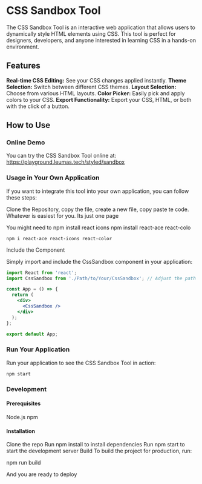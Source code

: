 
# CSS Sandbox Tool
The CSS Sandbox Tool is an interactive web application that allows users to dynamically style HTML elements using CSS. This tool is perfect for designers, developers, and anyone interested in learning CSS in a hands-on environment.

## Features
**Real-time CSS Editing:** See your CSS changes applied instantly.
**Theme Selection:** Switch between different CSS themes.
**Layout Selection:** Choose from various HTML layouts.
**Color Picker:** Easily pick and apply colors to your CSS.
**Export Functionality:** Export your CSS, HTML, or both with the click of a button.




## How to Use


### Online Demo
You can try the CSS Sandbox Tool online at: https://playground.leumas.tech/styled/sandbox


### Usage in Your Own Application
If you want to integrate this tool into your own application, you can follow these steps:

Clone the Repository, copy the file, create a new file, copy paste te code. Whatever is easiest for you. Its just one page

You might need to npm install react icons npm install react-ace react-colo

```
npm i react-ace react-icons react-color
```

Include the Component

Simply import and include the CssSandbox component in your application:
```jsx
import React from 'react';
import CssSandbox from './Path/to/Your/CssSandbox'; // Adjust the path as necessary

const App = () => {
  return (
    <div>
      <CssSandbox />
    </div>
  );
};

export default App;
```


### Run Your Application

Run your application to see the CSS Sandbox Tool in action:

```
npm start
```


### Development
#### Prerequisites
Node.js
npm
#### Installation
Clone the repo
Run npm install to install dependencies
Run npm start to start the development server
Build
To build the project for production, run:


npm run build

And you are ready to deploy


